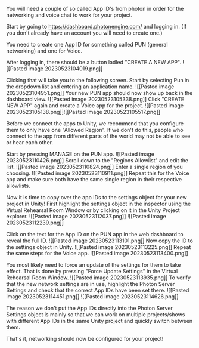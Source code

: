 You will need a couple of so called App ID's from photon in order for the networking and voice chat to work for your project.

Start by going to https://dashboard.photonengine.com/ and logging in. (If you don't already have an account you will need to create one.)

You need to create one App ID for something called PUN (general networking) and one for Voice.

After logging in, there should be a button ladled "CREATE A NEW APP".
![[Pasted image 20230523104019.png]]

Clicking that will take you to the following screen. Start by selecting Pun in the dropdown list and entering an application name.
![[Pasted image 20230523104951.png]]
Your new PUN app should now show up back in the dashboard view.
![[Pasted image 20230523105338.png]]
Click "CREATE NEW APP" again and create a Voice app for the project.
![[Pasted image 20230523105138.png]]![[Pasted image 20230523105517.png]]

Before we connect the apps to Unity, we recommend that you configure them to only have one "Allowed Region". If we don't do this, people who connect to the app from different parts of the world may not be able to see or hear each other.

Start by pressing MANAGE on the PUN app.
![[Pasted image 20230523110426.png]]
Scroll down to the "Regions Allowlist" and edit the list.
![[Pasted image 20230523110824.png]]
Enter a single region of you choosing.
![[Pasted image 20230523110911.png]]
Repeat this for the Voice app and make sure both have the same single region in their respective allowlists.

Now it is time to copy over the app IDs to the settings object for your new project in Unity!
First highlight the settings object in the inspector using the Virtual Rehearsal Room Window or by clicking on it in the Unity Project explorer.
![[Pasted image 20230523112037.png]]
![[Pasted image 20230523112239.png]]

Click on the text for the App ID on the PUN app in the web dashboard to reveal the full ID.
![[Pasted image 20230523113101.png]]
Now copy the ID to the settings object in Unity.
![[Pasted image 20230523113225.png]]
Repeat the same steps for the Voice app.
![[Pasted image 20230523113400.png]]

You most likely need to force an update of the settings for them to take effect. That is done by pressing "Force Update Settings" in the Virtual Rehearsal Room Window.
![[Pasted image 20230523113935.png]]
To verify that the new network settings are in use, highlight the Photon Server Settings and check that the correct App IDs have been set there.
![[Pasted image 20230523114451.png]]
![[Pasted image 20230523114626.png]]

The reason we don't put the App IDs directly into the Photon Server Settings object is mainly so that we can work on multiple projects/shows with different App IDs in the same Unity project and quickly switch between them.

That's it, networking should now be configured for your project!

